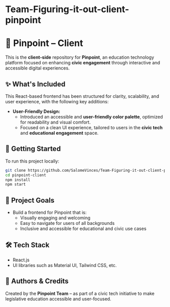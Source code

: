 # Team-Figuring-it-out-client-pinpoint
# 📍 Pinpoint – Client

This is the **client-side** repository for **Pinpoint**, an education technology platform focused on enhancing **civic engagement** through interactive and accessible digital experiences.

## ✨ What's Included

This React-based frontend has been structured for clarity, scalability, and user experience, with the following key additions:


- **User-Friendly Design:**
  - Introduced an accessible and **user-friendly color palette**, optimized for readability and visual comfort.
  - Focused on a clean UI experience, tailored to users in the **civic tech** and **educational engagement** space.

## 🚀 Getting Started

To run this project locally:

```bash
git clone https://github.com/SalomeVinces/Team-Figuring-it-out-client-pinpoint.git
cd pinpoint-client
npm install
npm start
```

## 🎯 Project Goals

- Build a frontend for Pinpoint that is:
  - Visually engaging and welcoming
  - Easy to navigate for users of all backgrounds
  - Inclusive and accessible for educational and civic use cases

## 🛠 Tech Stack

- React.js
- UI libraries such as Material UI, Tailwind CSS, etc.

## 🧠 Authors & Credits

Created by the **Pinpoint Team** – as part of a civic tech initiative to make legislative education accessible and user-focused.
